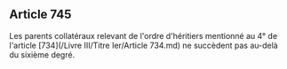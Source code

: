 Article 745
----
Les parents collatéraux relevant de l'ordre d'héritiers mentionné au 4° de
l'article [734](/Livre III/Titre Ier/Article 734.md) ne succèdent pas au-delà du sixième degré.
